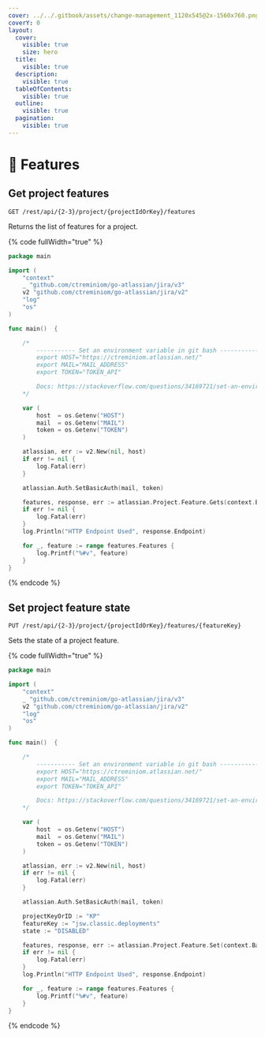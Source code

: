 ```yaml
---
cover: ../../.gitbook/assets/change-management_1120x545@2x-1560x760.png
coverY: 0
layout:
  cover:
    visible: true
    size: hero
  title:
    visible: true
  description:
    visible: true
  tableOfContents:
    visible: true
  outline:
    visible: true
  pagination:
    visible: true
---
```


# 🙌 Features

## Get project features

`GET /rest/api/{2-3}/project/{projectIdOrKey}/features`

Returns the list of features for a project.

{% code fullWidth="true" %}
```go
package main

import (
	"context"
	_ "github.com/ctreminiom/go-atlassian/jira/v3"
	v2 "github.com/ctreminiom/go-atlassian/jira/v2"
	"log"
	"os"
)

func main()  {

	/*
		----------- Set an environment variable in git bash -----------
		export HOST="https://ctreminiom.atlassian.net/"
		export MAIL="MAIL_ADDRESS"
		export TOKEN="TOKEN_API"

		Docs: https://stackoverflow.com/questions/34169721/set-an-environment-variable-in-git-bash
	*/

	var (
		host  = os.Getenv("HOST")
		mail  = os.Getenv("MAIL")
		token = os.Getenv("TOKEN")
	)

	atlassian, err := v2.New(nil, host)
	if err != nil {
		log.Fatal(err)
	}

	atlassian.Auth.SetBasicAuth(mail, token)

	features, response, err := atlassian.Project.Feature.Gets(context.Background(), "KP")
	if err != nil {
		log.Fatal(err)
	}
	log.Println("HTTP Endpoint Used", response.Endpoint)

	for _, feature := range features.Features {
		log.Printf("%#v", feature)
	}
}

```
{% endcode %}

## Set project feature state

`PUT /rest/api/{2-3}/project/{projectIdOrKey}/features/{featureKey}`

Sets the state of a project feature.

{% code fullWidth="true" %}
```go
package main

import (
	"context"
	_ "github.com/ctreminiom/go-atlassian/jira/v3"
	v2 "github.com/ctreminiom/go-atlassian/jira/v2"
	"log"
	"os"
)

func main()  {

	/*
		----------- Set an environment variable in git bash -----------
		export HOST="https://ctreminiom.atlassian.net/"
		export MAIL="MAIL_ADDRESS"
		export TOKEN="TOKEN_API"

		Docs: https://stackoverflow.com/questions/34169721/set-an-environment-variable-in-git-bash
	*/

	var (
		host  = os.Getenv("HOST")
		mail  = os.Getenv("MAIL")
		token = os.Getenv("TOKEN")
	)

	atlassian, err := v2.New(nil, host)
	if err != nil {
		log.Fatal(err)
	}

	atlassian.Auth.SetBasicAuth(mail, token)

	projectKeyOrID := "KP"
	featureKey := "jsw.classic.deployments"
	state := "DISABLED"

	features, response, err := atlassian.Project.Feature.Set(context.Background(), projectKeyOrID, featureKey, state)
	if err != nil {
		log.Fatal(err)
	}
	log.Println("HTTP Endpoint Used", response.Endpoint)

	for _, feature := range features.Features {
		log.Printf("%#v", feature)
	}
}
```
{% endcode %}

